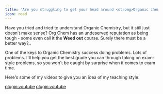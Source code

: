 ```yaml
---
title: 'Are you struggling to get your head around <strong>Organic chemistry</strong>?'
icon: road
---
```


Have you tried and tried to understand Organic Chemistry, but it still just doesn't make sense? Org Chem has an undeserved reputation as being tough - some even call it the **Weed out** course. Surely there must be a better way?..  

One of the keys to Organic Chemistry success doing problems. Lots of problems. I'll help you get the best grade you can through taking on exam-style problems, so you won't be caught by surprise when it comes to exam time.  

Here's some of my videos to give you an idea of my teaching style:  

[plugin:youtube](https://youtu.be/W6ZMWTLAkU4) [plugin:youtube](https://youtu.be/mIB55rfyVOs)
